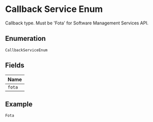 
# Callback Service Enum

Callback type. Must be 'Fota' for Software Management Services API.

## Enumeration

`CallbackServiceEnum`

## Fields

| Name |
|  --- |
| `fota` |

## Example

```
Fota
```

